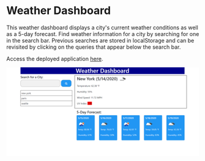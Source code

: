 # Weather Dashboard

This weather dashboard displays a city's current weather conditions as well as a 5-day forecast.
Find weather information for a city by searching for one in the search bar.
Previous searches are stored in localStorage and can be revisited by clicking on the queries that appear below the search bar.

Access the deployed application [here](https://billyhao12.github.io/Weather-Dashboard/).

![Screenshot](Assets/screenshot.png)